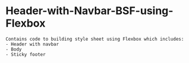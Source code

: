 # Header-with-Navbar-BSF-using-Flexbox

    Contains code to building style sheet using Flexbox which includes:
    - Header with navbar
    - Body
    - Sticky footer